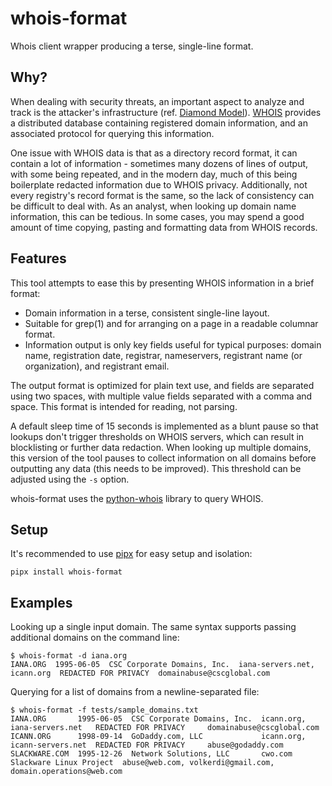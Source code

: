 # whois-format
Whois client wrapper producing a terse, single-line format.

## Why?
When dealing with security threats, an important aspect to analyze and
track is the attacker's infrastructure
(ref. [Diamond Model](https://www.threatintel.academy/diamond/)).
[WHOIS](https://en.wikipedia.org/wiki/WHOIS) provides a distributed database
containing registered domain information, and an associated protocol for
querying this information.

One issue with WHOIS data is that as a directory record format, it can
contain a lot of information - sometimes many dozens of lines of output,
with some being repeated, and in the modern day, much of this being
boilerplate redacted information due to WHOIS privacy. Additionally,
not every registry's record format is the same, so the lack of consistency
can be difficult to deal with. As an analyst, when looking up domain name
information, this can be tedious. In some cases, you may spend a good amount
of time copying, pasting and formatting data from WHOIS records.

## Features
This tool attempts to ease this by presenting WHOIS information in a brief
format:

- Domain information in a terse, consistent single-line layout.
- Suitable for grep(1) and for arranging on a page in a readable columnar
  format.
- Information output is only key fields useful for typical purposes: domain
  name, registration date, registrar, nameservers, registrant name (or
  organization), and registrant email.

The output format is optimized for plain text use, and fields are separated
using two spaces, with multiple value fields separated with a comma and
space. This format is intended for reading, not parsing.

A default sleep time of 15 seconds is implemented as a blunt pause so that
lookups don't trigger thresholds on WHOIS servers, which can result in
blocklisting or further data redaction. When looking up multiple domains,
this version of the tool pauses to collect information on all domains
before outputting any data (this needs to be improved). This threshold
can be adjusted using the `-s` option.

whois-format uses the [python-whois](https://pypi.org/project/python-whois/)
library to query WHOIS.

## Setup

It's recommended to use [pipx](https://pypa.github.io/pipx/) for easy setup and
isolation:

```
pipx install whois-format
```

## Examples

Looking up a single input domain. The same syntax supports passing additional
domains on the command line:

```
$ whois-format -d iana.org
IANA.ORG  1995-06-05  CSC Corporate Domains, Inc.  iana-servers.net, icann.org  REDACTED FOR PRIVACY  domainabuse@cscglobal.com
```

Querying for a list of domains from a newline-separated file:

```
$ whois-format -f tests/sample_domains.txt 
IANA.ORG       1995-06-05  CSC Corporate Domains, Inc.  icann.org, iana-servers.net   REDACTED FOR PRIVACY     domainabuse@cscglobal.com
ICANN.ORG      1998-09-14  GoDaddy.com, LLC             icann.org, icann-servers.net  REDACTED FOR PRIVACY     abuse@godaddy.com
SLACKWARE.COM  1995-12-26  Network Solutions, LLC       cwo.com                       Slackware Linux Project  abuse@web.com, volkerdi@gmail.com, domain.operations@web.com
```
